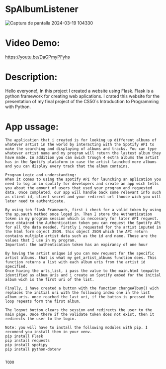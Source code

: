 # SpAlbumListener
![Captura de pantalla 2024-03-19 104330](https://github.com/santiago-otero/SpAlbumListener/assets/142631458/68299e1a-7f55-41e8-9fac-54932f6afced)


# Video Demo:
https://youtu.be/DaGPmyPFyhs
   
# Description:
Hello everyone!, In this project I created a website using Flask. Flask is a python framework for creating web aplications. I crated this website for the presentation of my final project of the CS50´s Introduction to Programming with Python. 
    
# App ussage:
    The application that i created is for looking up different albums of whatever artist in the world by interacting with the Spotify API to make the searching and displaying of albums and tracks. You can type whatever artist name and my program will return the lastest album they have made. In addition you can swich trough 4 extra albums the artist has in the Spotify plataform in case the artist launched more albums and you can display every track that the album contains. 
    
    Program Logic and understanding: 
    When it comes to using the spotify API for launching an aplication you need to log in in spotify for developers and create an app wich tells you about the amount of users that used your program and requested data. Once completed, our app will handle back some relevant info such as client id, client secret and your redirect url thoose wich you will later need to authenticate. 

    By using teh flask Framework, first i check for a valid token by using the sp.oauth method once loged in. Then I store the Authentication token in my program session which is neccesary for later API request. once obtained the Authentication token you can request the Spotify APi for all the data needed. firstly i requested for the artist inputed in the html form object JSON. this object JSON which the API return contains multiple artist data such as the id and name. Those are the values that I use in my program.
    Important: the authentication token has an expirancy of one hour

    By having the artist unique id you can now request for the specific artist albums. that is what my get_artist_albums function does. This function returns a list with each album uris from the artist id specified. 
    Once having the urls_list, i pass the value to the main.html tempalte identified as album_uris and i create an Spotify embed for the initial album wich is the first uri of the list.

    Finally, i have created a button with the function changeAlbum() wich replaces the initial uri with the following index one in the list album_uris. once reached the last uri, if the button is pressed the loop repeats form the first album. 

    The logout button clears the session and redirects the user to the main page. Once there if the validate token does not exist, then it redirects the user to the login. 

    Note: you will have to install the following modules with pip. I recomend you install them in your venv.
    pip install Flask
    pip install requests
    pip install spotipy
    pip install python-dotenv


    TODO
